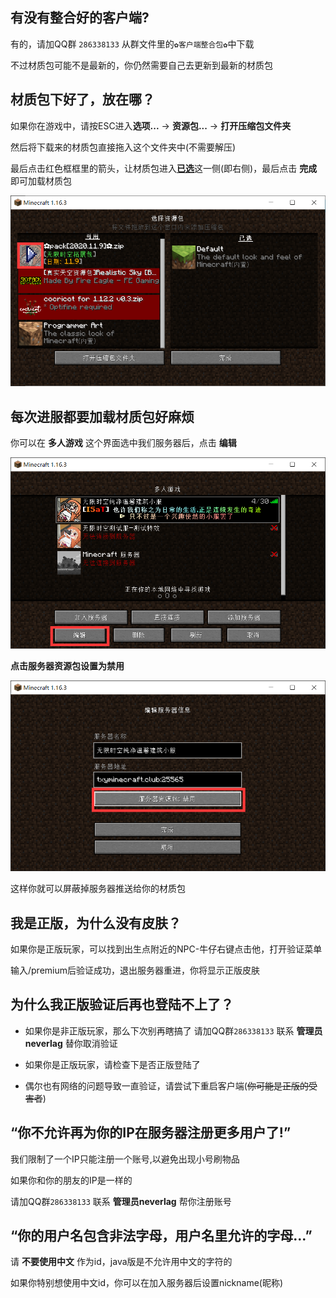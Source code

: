 ## 有没有整合好的客户端?
有的，请加QQ群 `286338133`  从群文件里的`✿客户端整合包✿`中下载

不过材质包可能不是最新的，你仍然需要自己去更新到最新的材质包

## 材质包下好了，放在哪？
如果你在游戏中，请按ESC进入**选项...** →  **资源包...** → **打开压缩包文件夹**

然后将下载来的材质包直接拖入这个文件夹中(不需要解压)

最后点击红色框框里的箭头，让材质包进入<u>**已选**</u>这一侧(即右侧)，最后点击 **完成** 即可加载材质包

![](pics/packchoose.png)

## 每次进服都要加载材质包好麻烦
你可以在 **多人游戏** 这个界面选中我们服务器后，点击 **编辑** 

![](pics/nopack.png)

**点击服务器资源包设置为禁用**

![](pics/nopack-2.png)

这样你就可以屏蔽掉服务器推送给你的材质包
## 我是正版，为什么没有皮肤？
如果你是正版玩家，可以找到出生点附近的NPC-牛仔右键点击他，打开验证菜单

输入/premium后验证成功，退出服务器重进，你将显示正版皮肤
## 为什么我正版验证后再也登陆不上了？
+ 如果你是非正版玩家，那么下次别再瞎搞了 请加QQ群`286338133` 联系 **管理员neverlag** 替你取消验证

+ 如果你是正版玩家，请检查下是否正版登陆了

+ 偶尔也有网络的问题导致一直验证，请尝试下重启客户端(~~你可能是正版的受害者~~)

## “你不允许再为你的IP在服务器注册更多用户了!”
我们限制了一个IP只能注册一个账号,以避免出现小号刷物品

如果你和你的朋友的IP是一样的

请加QQ群`286338133` 联系 **管理员neverlag** 帮你注册账号

## “你的用户名包含非法字母，用户名里允许的字母...”
请 **不要使用中文** 作为id，java版是不允许用中文的字符的

如果你特别想使用中文id，你可以在加入服务器后设置nickname(昵称)